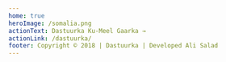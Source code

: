 ```yaml
---
home: true
heroImage: /somalia.png
actionText: Dastuurka Ku-Meel Gaarka →
actionLink: /dastuurka/
footer: Copyright © 2018 | Dastuurka | Developed Ali Salad
---
```


